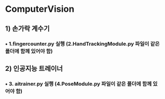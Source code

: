 # ComputerVision

## 1) 손가락 계수기
### • 1.fingercounter.py 실행 (2.HandTrackingModule.py 파일이 같은 폴더에 함께 있어야 함)
## 2) 인공지능 트레이너
### • 3. aitrainer.py 실행 (4.PoseModule.py 파일이 같은 폴더에 함께 있어야 함)
